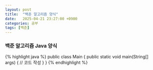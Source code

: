 ```yaml
---
layout: post
title:  "백준 알고리즘 양식"
date:   2025-04-21 23:27:00 +0900
categories: 공부
tags: [백준]
---
```


### 백준 알고리즘 Java 양식

{% highlight java %}
public class Main {
	public static void main(String[] args) {
		// 코드 작성
	}
}
{% endhighlight %}